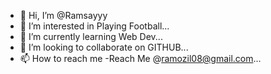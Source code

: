 - 👋 Hi, I’m @Ramsayyy
- 👀 I’m interested in  Playing Football...
- 🌱 I’m currently learning Web Dev...
- 💞️ I’m looking to collaborate on GITHUB...
- 📫 How to reach me -Reach Me @ramozil08@gmail.com...

<!---
Ramsayyy/Ramsayyy is a ✨ special ✨ repository because its `README.md` (this file) appears on your GitHub profile.
You can click the Preview link to take a look at your changes.
--->
